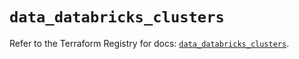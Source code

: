 # `data_databricks_clusters`

Refer to the Terraform Registry for docs: [`data_databricks_clusters`](https://registry.terraform.io/providers/databricks/databricks/1.62.1/docs/data-sources/clusters).
